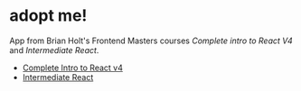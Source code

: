 # adopt me!

App from Brian Holt's Frontend Masters courses _Complete intro to React V4_ and _Intermediate React_.

* [Complete Intro to React v4](https://frontendmasters.com/courses/complete-react-v4/)
* [Intermediate React](https://frontendmasters.com/courses/intermediate-react/)
